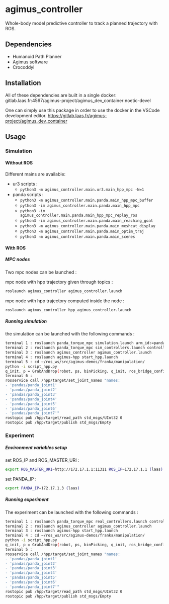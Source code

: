 # agimus_controller

Whole-body model predictive controller to track a planned trajectory with ROS.

## Dependencies

- Humanoid Path Planner
- Agimus software
- Crocoddyl

## Installation

All of these dependencies are built in a single docker:
gitlab.laas.fr:4567/agimus-project/agimus_dev_container:noetic-devel

One can simply use this package in order to use the docker in the VSCode
development editor.
https://gitlab.laas.fr/agimus-project/agimus_dev_container

## Usage

### Simulation

#### Without ROS

Different mains are available:
- ur3 scripts :
    - `python3 -m agimus_controller.main.ur3.main_hpp_mpc -N=1`
- panda scripts :
    -  `python3 -m agimus_controller.main.panda.main_hpp_mpc_buffer`
    -  `python3 -im agimus_controller.main.panda.main_hpp_mpc`
    -  `python3 -im agimus_controller.main.panda.main_hpp_mpc_replay_ros`
    -  `python3 -im agimus_controller.main.panda.main_reaching_goal`
    -  `python3 -m agimus_controller.main.panda.main_meshcat_display`
    -  `python3 -m agimus_controller.main.panda.main_optim_traj`
    -  `python3 -m agimus_controller.main.panda.main_scenes`


#### With ROS

##### MPC nodes

Two mpc nodes can be launched :

mpc node with hpp trajectory given through topics :
```bash
roslaunch agimus_controller agimus_controller.launch
```
mpc node with hpp trajectory computed inside the node :
```bash
roslaunch agimus_controller hpp_agimus_controller.launch
```

##### Running simulation

the simulation can be launched with the following commands :
```bash
terminal 1 : roslaunch panda_torque_mpc simulation.launch arm_id:=panda simulate_camera:=false headless:=true
terminal 2 : roslaunch panda_torque_mpc sim_controllers.launch controller:=ctrl_mpc_linearized
terminal 3 : roslaunch agimus_controller agimus_controller.launch
terminal 4 : roslaunch agimus-hpp start_hpp.launch
terminal 5 : cd ~/ros_ws/src/agimus-demos/franka/manipulation/
python -i script_hpp.py
q_init, p = GrabAndDrop(robot, ps, binPicking, q_init, ros_bridge_config,vision_listener)
terminal 6 :
rosservice call /hpp/target/set_joint_names "names:
- 'pandas/panda_joint1'
- 'pandas/panda_joint2'
- 'pandas/panda_joint3'
- 'pandas/panda_joint4'
- 'pandas/panda_joint5'
- 'pandas/panda_joint6'
- 'pandas/panda_joint7'"
rostopic pub /hpp/target/read_path std_msgs/UInt32 0
rostopic pub /hpp/target/publish std_msgs/Empty
```

### Experiment

##### Environment variables setup

set ROS_IP and ROS_MASTER_URI :
```bash
export ROS_MASTER_URI=http://172.17.1.1:11311 ROS_IP=172.17.1.1 (laas)
```
set PANDA_IP :
```bash
export PANDA_IP=172.17.1.3 (laas)
```

##### Running experiment

The experiment can be launched with the following commands :

```bash
terminal 1 : roslaunch panda_torque_mpc real_controllers.launch controller:=ctrl_mpc_linearized robot:=panda robot_ip:=$PANDA_IP
terminal 2 : roslaunch agimus_controller agimus_controller.launch
terminal 3 : roslaunch agimus-hpp start_hpp.launch
terminal 4 : cd ~/ros_ws/src/agimus-demos/franka/manipulation/
python -i script_hpp.py
q_init, p = GrabAndDrop(robot, ps, binPicking, q_init, ros_bridge_config,vision_listener)
terminal 5 :
rosservice call /hpp/target/set_joint_names "names:
- 'pandas/panda_joint1'
- 'pandas/panda_joint2'
- 'pandas/panda_joint3'
- 'pandas/panda_joint4'
- 'pandas/panda_joint5'
- 'pandas/panda_joint6'
- 'pandas/panda_joint7'"
rostopic pub /hpp/target/read_path std_msgs/UInt32 0
rostopic pub /hpp/target/publish std_msgs/Empty
```

